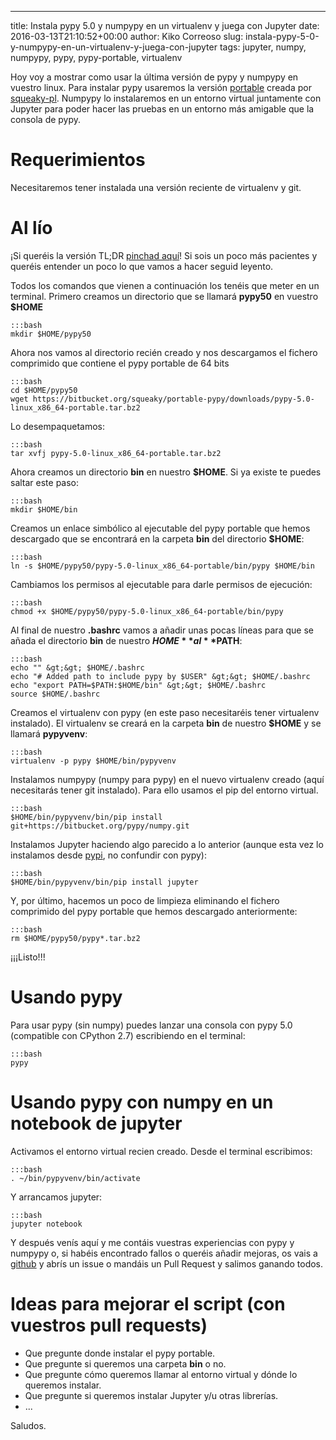 ---
title: Instala pypy 5.0 y numpypy en un virtualenv y juega con Jupyter
date: 2016-03-13T21:10:52+00:00
author: Kiko Correoso
slug: instala-pypy-5-0-y-numpypy-en-un-virtualenv-y-juega-con-jupyter
tags: jupyter, numpy, numpypy, pypy, pypy-portable, virtualenv

Hoy voy a mostrar como usar la última versión de pypy y numpypy en vuestro linux. Para instalar pypy usaremos la versión [portable](https://github.com/squeaky-pl/portable-pypy) creada por [squeaky-pl](https://github.com/squeaky-pl). Numpypy lo instalaremos en un entorno virtual juntamente con Jupyter para poder hacer las pruebas en un entorno más amigable que la consola de pypy.

# Requerimientos

Necesitaremos tener instalada una versión reciente de virtualenv y git.

# Al lío

¡Si queréis la versión TL;DR [pinchad aquí](https://github.com/kikocorreoso/test_pypy_numpypy#usage-of-the-script)! Si sois un poco más pacientes y queréis entender un poco lo que vamos a hacer seguid leyento.

Todos los comandos que vienen a continuación los tenéis que meter en un terminal. Primero creamos un directorio que se llamará **pypy50** en vuestro **$HOME**

    :::bash
    mkdir $HOME/pypy50

Ahora nos vamos al directorio recién creado y nos descargamos el fichero comprimido que contiene el pypy portable de 64 bits

    :::bash
    cd $HOME/pypy50
    wget https://bitbucket.org/squeaky/portable-pypy/downloads/pypy-5.0-linux_x86_64-portable.tar.bz2

Lo desempaquetamos:

    :::bash
    tar xvfj pypy-5.0-linux_x86_64-portable.tar.bz2

Ahora creamos un directorio **bin** en nuestro **$HOME**. Si ya existe te puedes saltar este paso:

    :::bash
    mkdir $HOME/bin

Creamos un enlace simbólico al ejecutable del pypy portable que hemos descargado que se encontrará en la carpeta **bin** del directorio **$HOME**:

    :::bash
    ln -s $HOME/pypy50/pypy-5.0-linux_x86_64-portable/bin/pypy $HOME/bin

Cambiamos los permisos al ejecutable para darle permisos de ejecución:

    :::bash
    chmod +x $HOME/pypy50/pypy-5.0-linux_x86_64-portable/bin/pypy

Al final de nuestro **.bashrc** vamos a añadir unas pocas líneas para que se añada el directorio **bin** de nuestro **$HOME** al **$PATH**:

    :::bash
    echo "" &gt;&gt; $HOME/.bashrc
    echo "# Added path to include pypy by $USER" &gt;&gt; $HOME/.bashrc
    echo "export PATH=$PATH:$HOME/bin" &gt;&gt; $HOME/.bashrc
    source $HOME/.bashrc

Creamos el virtualenv con pypy (en este paso necesitaréis tener virtualenv instalado). El virtualenv se creará en la carpeta **bin** de nuestro **$HOME** y se llamará **pypyvenv**:

    :::bash
    virtualenv -p pypy $HOME/bin/pypyvenv

Instalamos numpypy (numpy para pypy) en el nuevo virtualenv creado (aquí necesitarás tener git instalado). Para ello usamos el pip del entorno virtual.

    :::bash
    $HOME/bin/pypyvenv/bin/pip install git+https://bitbucket.org/pypy/numpy.git

Instalamos Jupyter haciendo algo parecido a lo anterior (aunque esta vez lo instalamos desde [pypi](https://pypi.python.org/pypi), no confundir con pypy):

    :::bash
    $HOME/bin/pypyvenv/bin/pip install jupyter
    

Y, por último, hacemos un poco de limpieza eliminando el fichero comprimido del pypy portable que hemos descargado anteriormente:

    :::bash
    rm $HOME/pypy50/pypy*.tar.bz2

¡¡¡Listo!!!

# Usando pypy

Para usar pypy (sin numpy) puedes lanzar una consola con pypy 5.0 (compatible con CPython 2.7) escribiendo en el terminal:

    :::bash
    pypy

# Usando pypy con numpy en un notebook de jupyter

Activamos el entorno virtual recien creado. Desde el terminal escribimos:

    :::bash
    . ~/bin/pypyvenv/bin/activate

Y arrancamos jupyter:

    :::bash
    jupyter notebook

Y después venís aquí y me contáis vuestras experiencias con pypy y numpypy o, si habéis encontrado fallos o queréis añadir mejoras, os vais a [github](https://github.com/kikocorreoso/test_pypy_numpypy) y abrís un issue o mandáis un Pull Request y salimos ganando todos.

# Ideas para mejorar el script (con vuestros pull requests)

  * Que pregunte donde instalar el pypy portable.
  * Que pregunte si queremos una carpeta **bin** o no.
  * Que pregunte cómo queremos llamar al entorno virtual y dónde lo queremos instalar.
  * Que pregunte si queremos instalar Jupyter y/u otras librerías.
  * ...

Saludos.
